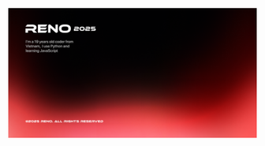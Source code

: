 <img title="Reno-banner" src="https://github.com/longstock/longstock/blob/main/assets/banner.png?raw=true">
